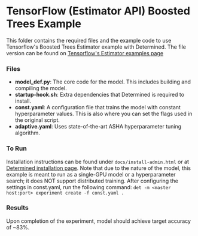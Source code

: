 # TensorFlow (Estimator API) Boosted Trees Example

This folder contains the required files and the example code to use Tensorflow's Boosted Trees Estimator example with Determined.
The file version can be found on [Tensorflow's Estimator examples page](https://www.tensorflow.org/tutorials/estimator/boosted_trees)

### Files
* **model_def.py**: The core code for the model. This includes building and compiling the model.
* **startup-hook.sh**: Extra dependencies that Determined is required to install.
* **const.yaml**: A configuration file that trains the model with constant hyperparameter values. This is also where you can set the flags used in the original script. 
* **adaptive.yaml**: Uses state-of-the-art ASHA hyperparameter tuning algorithm. 

### To Run
Installation instructions can be found under `docs/install-admin.html` or at [Determined installation page](https://docs.determined.ai/latest/index.html).
Note that due to the nature of the model, this example is meant to run as a single-GPU model or a hyperparameter search; it does NOT support distributed training.
After configuring the settings in const.yaml, run the following command: `det -m <master host:port> experiment create -f const.yaml . `

### Results
Upon completion of the experiment, model should achieve target accuracy of ~83%. 
